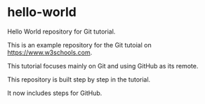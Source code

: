 # hello-world
Hello World repository for Git tutorial.

This is an example repository for the Git tutoial on https://www.w3schools.com.

This tutorial focuses mainly on Git and using GitHub as its remote.

This repository is built step by step in the tutorial.

It now includes steps for GitHub.
